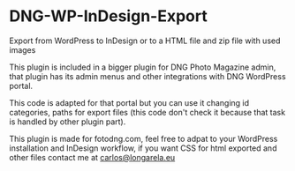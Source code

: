 # DNG-WP-InDesign-Export
Export from WordPress to InDesign or to a HTML file and zip file with used images

This plugin is included in a bigger plugin for DNG Photo Magazine admin, that plugin has its admin menus and other integrations with DNG WordPress portal.

This code is adapted for that portal but you can use it changing id categories, paths for export files (this code don't check it because that task is handled by other plugin part). 

This plugin is made for fotodng.com, feel free to adpat to your WordPress installation and InDesign workflow, if you want CSS for html exported and other files contact me at carlos@longarela.eu
